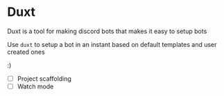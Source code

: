 # Duxt

Duxt is a tool for making discord bots that makes it easy to setup bots

Use `duxt` to setup a bot in an instant based on default templates and user created ones

:)
-[ ] Project scaffolding
-[ ] Watch mode